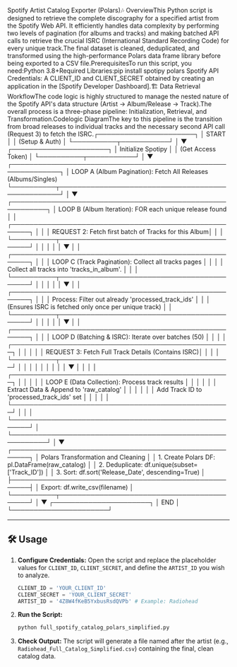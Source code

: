Spotify Artist Catalog Exporter (Polars)🎶 OverviewThis Python script is designed to retrieve the complete discography for a specified artist from the Spotify Web API. It efficiently handles data complexity by performing two levels of pagination (for albums and tracks) and making batched API calls to retrieve the crucial ISRC (International Standard Recording Code) for every unique track.The final dataset is cleaned, deduplicated, and transformed using the high-performance Polars data frame library before being exported to a CSV file.PrerequisitesTo run this script, you need:Python 3.8+Required Libraries:pip install spotipy polars
Spotify API Credentials: A CLIENT_ID and CLIENT_SECRET obtained by creating an application in the [Spotify Developer Dashboard].🏗️ Data Retrieval WorkflowThe code logic is highly structured to manage the nested nature of the Spotify API's data structure (Artist → Album/Release → Track).The overall process is a three-phase pipeline: Initialization, Retrieval, and Transformation.Codelogic DiagramThe key to this pipeline is the transition from broad releases to individual tracks and the necessary second API call (Request 3) to fetch the ISRC.┌──────────────────────┐
│        START         │
│  (Setup & Auth)      │
└──────────┬───────────┘
           │
           ▼
┌──────────────────────┐
│  Initialize Spotipy  │
│  (Get Access Token)  │
└──────────┬───────────┘
           │
           ▼
┌─────────────────────────────────────────────────────────────┐
│ LOOP A (Album Pagination): Fetch All Releases (Albums/Singles)
└──────────┬──────────────────────────────────────────────────┘
           │
           ▼
┌──────────────────────────────────────────────────────────┐
│ LOOP B (Album Iteration): FOR each unique release found  │
│ ┌──────────────────────────────────────────────────────┐ │
│ │ REQUEST 2: Fetch first batch of Tracks for this Album│ │
│ └──────────┬───────────────────────────────────────────┘ │
│            │                                            │
│            ▼                                            │
│ ┌──────────────────────────────────────────────────────┐ │
│ │ LOOP C (Track Pagination): Collect all tracks pages  │ │
│ │   Collect all tracks into 'tracks_in_album'.         │ │
│ └──────────┬───────────────────────────────────────────┘ │
│            │                                            │
│            ▼                                            │
│ ┌──────────────────────────────────────────────────────┐ │
│ │ Process: Filter out already 'processed_track_ids'    │
│ │ (Ensures ISRC is fetched only once per unique track) │
│ └──────────┬───────────────────────────────────────────┘ │
│            │                                            │
│            ▼                                            │
│ ┌──────────────────────────────────────────────────────┐ │
│ │ LOOP D (Batching & ISRC): Iterate over batches (50)  │ │
│ │ ┌──────────────────────────────────────────────────┐ │ │
│ │ │ REQUEST 3: Fetch Full Track Details (Contains ISRC)│ │
│ │ └──────────┬───────────────────────────────────────┘ │ │
│ │            │                                        │ │
│ │            ▼                                        │ │
│ │ ┌──────────────────────────────────────────────────┐ │ │
│ │ │ LOOP E (Data Collection): Process track results  │ │ │
│ │ │   Extract Data & Append to 'raw_catalog'         │ │ │
│ │ │   Add Track ID to 'processed_track_ids' set      │ │ │
│ │ └──────────────────────────────────────────────────┘ │ │
│ └──────────────────────────────────────────────────────┘ │
└──────────────────────────────────────────────────────────┘
           │
           ▼
┌──────────────────────────────────────────────────────┐
│ Polars Transformation and Cleaning                   │
│ 1. Create Polars DF: pl.DataFrame(raw_catalog)       │
│ 2. Deduplicate: df.unique(subset=['Track_ID'])       │
│ 3. Sort: df.sort('Release_Date', descending=True)    │
├──────────────────────────────────────────────────────┤
│ Export: df.write_csv(filename)                       │
└──────────┬───────────────────────────────────────────┘
           │
           ▼
┌──────────────────────┐
│         END          │
└──────────────────────┘

---

## 🛠️ Usage

1.  **Configure Credentials:** Open the script and replace the placeholder values for `CLIENT_ID`, `CLIENT_SECRET`, and define the `ARTIST_ID` you wish to analyze.

    ```python
    CLIENT_ID = 'YOUR_CLIENT_ID'
    CLIENT_SECRET = 'YOUR_CLIENT_SECRET'
    ARTIST_ID = '4Z8W4fKeB5YxbusRsdQVPb' # Example: Radiohead
    ```

2.  **Run the Script:**

    ```bash
    python full_spotify_catalog_polars_simplified.py
    ```

3.  **Check Output:** The script will generate a file named after the artist (e.g., `Radiohead_Full_Catalog_Simplified.csv`) containing the final, clean catalog data.
